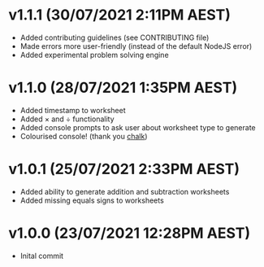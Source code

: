 <!-- @format -->
# v1.1.1 (30/07/2021 2:11PM AEST)
- Added contributing guidelines (see CONTRIBUTING file)
- Made errors more user-friendly (instead of the default NodeJS error)
- Added experimental problem solving engine
# v1.1.0 (28/07/2021 1:35PM AEST)

- Added timestamp to worksheet
- Added × and ÷ functionality
- Added console prompts to ask user about worksheet type to generate
- Colourised console! (thank you [chalk](https://www.npmjs.com/package/chalk))

# v1.0.1 (25/07/2021 2:33PM AEST)

- Added ability to generate addition and subtraction worksheets
- Added missing equals signs to worksheets

# v1.0.0 (23/07/2021 12:28PM AEST)

- Inital commit
